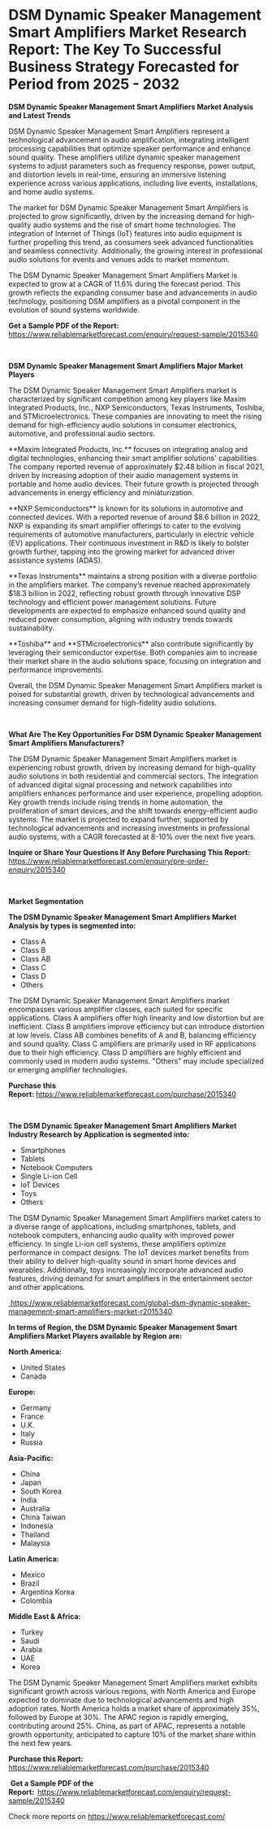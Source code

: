 <p><h1>DSM Dynamic Speaker Management Smart Amplifiers Market Research Report: The Key To Successful Business Strategy Forecasted for Period from 2025 - 2032</h1></p><p><strong>DSM Dynamic Speaker Management Smart Amplifiers Market Analysis and Latest Trends</strong></p>
<p><p>DSM Dynamic Speaker Management Smart Amplifiers represent a technological advancement in audio amplification, integrating intelligent processing capabilities that optimize speaker performance and enhance sound quality. These amplifiers utilize dynamic speaker management systems to adjust parameters such as frequency response, power output, and distortion levels in real-time, ensuring an immersive listening experience across various applications, including live events, installations, and home audio systems.</p><p>The market for DSM Dynamic Speaker Management Smart Amplifiers is projected to grow significantly, driven by the increasing demand for high-quality audio systems and the rise of smart home technologies. The integration of Internet of Things (IoT) features into audio equipment is further propelling this trend, as consumers seek advanced functionalities and seamless connectivity. Additionally, the growing interest in professional audio solutions for events and venues adds to market momentum.</p><p>The DSM Dynamic Speaker Management Smart Amplifiers Market is expected to grow at a CAGR of 11.6% during the forecast period. This growth reflects the expanding consumer base and advancements in audio technology, positioning DSM amplifiers as a pivotal component in the evolution of sound systems worldwide.</p></p>
<p><strong>Get a Sample PDF of the Report:&nbsp;</strong> <a href="https://www.reliablemarketforecast.com/enquiry/request-sample/2015340?utm_campaign=1097&utm_medium=2&utm_source=Github&utm_content=ia&utm_term=17012025&utm_id=dsm-dynamic-speaker-management-smart-amplifiers">https://www.reliablemarketforecast.com/enquiry/request-sample/2015340</a></p>
<p>&nbsp;</p>
<p><strong>DSM Dynamic Speaker Management Smart Amplifiers Major Market Players</strong></p>
<p><p>The DSM Dynamic Speaker Management Smart Amplifiers market is characterized by significant competition among key players like Maxim Integrated Products, Inc., NXP Semiconductors, Texas Instruments, Toshiba, and STMicroelectronics. These companies are innovating to meet the rising demand for high-efficiency audio solutions in consumer electronics, automotive, and professional audio sectors.</p><p>**Maxim Integrated Products, Inc.** focuses on integrating analog and digital technologies, enhancing their smart amplifier solutions' capabilities. The company reported revenue of approximately $2.48 billion in fiscal 2021, driven by increasing adoption of their audio management systems in portable and home audio devices. Their future growth is projected through advancements in energy efficiency and miniaturization.</p><p>**NXP Semiconductors** is known for its solutions in automotive and connected devices. With a reported revenue of around $8.6 billion in 2022, NXP is expanding its smart amplifier offerings to cater to the evolving requirements of automotive manufacturers, particularly in electric vehicle (EV) applications. Their continuous investment in R&D is likely to bolster growth further, tapping into the growing market for advanced driver assistance systems (ADAS).</p><p>**Texas Instruments** maintains a strong position with a diverse portfolio in the amplifiers market. The company’s revenue reached approximately $18.3 billion in 2022, reflecting robust growth through innovative DSP technology and efficient power management solutions. Future developments are expected to emphasize enhanced sound quality and reduced power consumption, aligning with industry trends towards sustainability.</p><p>**Toshiba** and **STMicroelectronics** also contribute significantly by leveraging their semiconductor expertise. Both companies aim to increase their market share in the audio solutions space, focusing on integration and performance improvements. </p><p>Overall, the DSM Dynamic Speaker Management Smart Amplifiers market is poised for substantial growth, driven by technological advancements and increasing consumer demand for high-fidelity audio solutions.</p></p>
<p>&nbsp;</p>
<p><strong>What Are The Key Opportunities For DSM Dynamic Speaker Management Smart Amplifiers Manufacturers?</strong></p>
<p><p>The DSM Dynamic Speaker Management Smart Amplifiers market is experiencing robust growth, driven by increasing demand for high-quality audio solutions in both residential and commercial sectors. The integration of advanced digital signal processing and network capabilities into amplifiers enhances performance and user experience, propelling adoption. Key growth trends include rising trends in home automation, the proliferation of smart devices, and the shift towards energy-efficient audio systems. The market is projected to expand further, supported by technological advancements and increasing investments in professional audio systems, with a CAGR forecasted at 8-10% over the next five years.</p></p>
<p><strong>Inquire or Share Your Questions If Any Before Purchasing This Report:</strong> <a href="https://www.reliablemarketforecast.com/enquiry/pre-order-enquiry/2015340?utm_campaign=1097&utm_medium=2&utm_source=Github&utm_content=ia&utm_term=17012025&utm_id=dsm-dynamic-speaker-management-smart-amplifiers">https://www.reliablemarketforecast.com/enquiry/pre-order-enquiry/2015340</a></p>
<p>&nbsp;</p>
<p><strong>Market Segmentation</strong></p>
<p><strong>The DSM Dynamic Speaker Management Smart Amplifiers Market Analysis by types is segmented into:</strong></p>
<p><ul><li>Class A</li><li>Class B</li><li>Class AB</li><li>Class C</li><li>Class D</li><li>Others</li></ul></p>
<p><p>The DSM Dynamic Speaker Management Smart Amplifiers market encompasses various amplifier classes, each suited for specific applications. Class A amplifiers offer high linearity and low distortion but are inefficient. Class B amplifiers improve efficiency but can introduce distortion at low levels. Class AB combines benefits of A and B, balancing efficiency and sound quality. Class C amplifiers are primarily used in RF applications due to their high efficiency. Class D amplifiers are highly efficient and commonly used in modern audio systems. "Others" may include specialized or emerging amplifier technologies.</p></p>
<p><strong>Purchase this Report:&nbsp;</strong><a href="https://www.reliablemarketforecast.com/purchase/2015340?utm_campaign=1097&utm_medium=2&utm_source=Github&utm_content=ia&utm_term=17012025&utm_id=dsm-dynamic-speaker-management-smart-amplifiers">https://www.reliablemarketforecast.com/purchase/2015340</a></p>
<p>&nbsp;</p>
<p><strong>The DSM Dynamic Speaker Management Smart Amplifiers Market Industry Research by Application is segmented into:</strong></p>
<p><ul><li>Smartphones</li><li>Tablets</li><li>Notebook Computers</li><li>Single Li-ion Cell</li><li>IoT Devices</li><li>Toys</li><li>Others</li></ul></p>
<p><p>The DSM Dynamic Speaker Management Smart Amplifiers market caters to a diverse range of applications, including smartphones, tablets, and notebook computers, enhancing audio quality with improved power efficiency. In single Li-ion cell systems, these amplifiers optimize performance in compact designs. The IoT devices market benefits from their ability to deliver high-quality sound in smart home devices and wearables. Additionally, toys increasingly incorporate advanced audio features, driving demand for smart amplifiers in the entertainment sector and other applications.</p></p>
<p><a href="https://www.reliablemarketforecast.com/global-dsm-dynamic-speaker-management-smart-amplifiers-market-r2015340?utm_campaign=1097&utm_medium=2&utm_source=Github&utm_content=ia&utm_term=17012025&utm_id=dsm-dynamic-speaker-management-smart-amplifiers">&nbsp;https://www.reliablemarketforecast.com/global-dsm-dynamic-speaker-management-smart-amplifiers-market-r2015340</a></p>
<p><strong>In terms of Region, the DSM Dynamic Speaker Management Smart Amplifiers Market Players available by Region are:</strong></p>
<p>
    <p> <strong> North America: </strong>
        <ul>
            <li>United States</li>
            <li>Canada</li>
        </ul>
        </p> 
    <p> <strong> Europe: </strong>
        <ul>
            <li>Germany</li>
            <li>France</li>
            <li>U.K.</li>
            <li>Italy</li>
            <li>Russia</li>
        </ul>
        </p> 
    <p> <strong> Asia-Pacific: </strong>
        <ul>
            <li>China</li>
            <li>Japan</li>
            <li>South Korea</li>
            <li>India</li>
            <li>Australia</li>
            <li>China Taiwan</li>
            <li>Indonesia</li>
            <li>Thailand</li>
            <li>Malaysia</li>
        </ul>
        </p> 
    <p> <strong> Latin America: </strong>
        <ul>
            <li>Mexico</li>
            <li>Brazil</li>
            <li>Argentina Korea</li>
            <li>Colombia</li>
        </ul>
        </p> 
    <p> <strong> Middle East & Africa: </strong>
        <ul>
            <li>Turkey</li>
            <li>Saudi</li>
            <li>Arabia</li>
            <li>UAE</li>
            <li>Korea</li>
        </ul>
    </p>
    </p>
<p><p>The DSM Dynamic Speaker Management Smart Amplifiers market exhibits significant growth across various regions, with North America and Europe expected to dominate due to technological advancements and high adoption rates. North America holds a market share of approximately 35%, followed by Europe at 30%. The APAC region is rapidly emerging, contributing around 25%. China, as part of APAC, represents a notable growth opportunity, anticipated to capture 10% of the market share within the next few years.</p></p>
<p><strong>Purchase this Report: </strong><a href="https://www.reliablemarketforecast.com/purchase/2015340?utm_campaign=1097&utm_medium=2&utm_source=Github&utm_content=ia&utm_term=17012025&utm_id=dsm-dynamic-speaker-management-smart-amplifiers">https://www.reliablemarketforecast.com/purchase/2015340</a></p>
<p>&nbsp;<strong>Get a Sample PDF of the Report:&nbsp;&nbsp;</strong><a href="https://www.reliablemarketforecast.com/enquiry/request-sample/2015340?utm_campaign=1097&utm_medium=2&utm_source=Github&utm_content=ia&utm_term=17012025&utm_id=dsm-dynamic-speaker-management-smart-amplifiers">https://www.reliablemarketforecast.com/enquiry/request-sample/2015340</a></p>
<p><strong></strong></p>
<p>Check more reports on <a href="https://www.reliablemarketforecast.com/?utm_campaign=1097&utm_medium=2&utm_source=Github&utm_content=ia&utm_term=17012025&utm_id=dsm-dynamic-speaker-management-smart-amplifiers">https://www.reliablemarketforecast.com/</a></p>